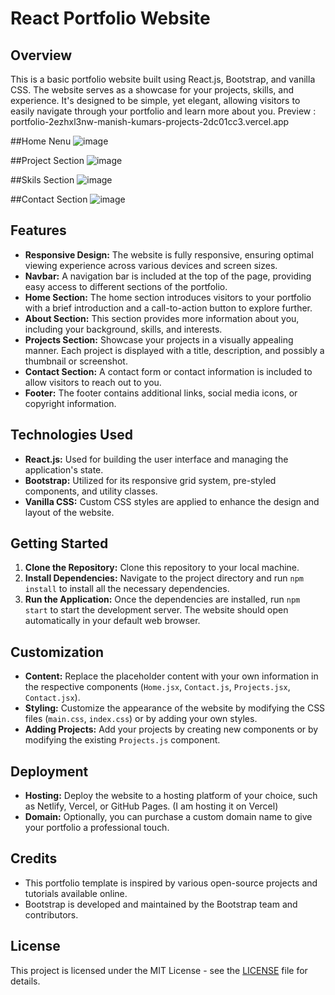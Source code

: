 # React Portfolio Website

## Overview
This is a basic portfolio website built using React.js, Bootstrap, and vanilla CSS. The website serves as a showcase for your projects, skills, and experience. It's designed to be simple, yet elegant, allowing visitors to easily navigate through your portfolio and learn more about you.
Preview : portfolio-2ezhxl3nw-manish-kumars-projects-2dc01cc3.vercel.app


##Home Nenu
![image](https://github.com/allaboutraj/Portfolio/assets/49842899/7fdaf115-fb62-4bc3-b741-d4807257246a)

##Project Section
![image](https://github.com/allaboutraj/Portfolio/assets/49842899/a203b290-8f34-45e2-b4cd-543a5f8d9e9c)

##Skils Section
![image](https://github.com/allaboutraj/Portfolio/assets/49842899/3684c937-a05e-463d-8afa-75fd4596e7d3)

##Contact Section
![image](https://github.com/allaboutraj/Portfolio/assets/49842899/9809eefb-39b4-4a74-9206-383fb6cb1b80)



## Features
- **Responsive Design:** The website is fully responsive, ensuring optimal viewing experience across various devices and screen sizes.
- **Navbar:** A navigation bar is included at the top of the page, providing easy access to different sections of the portfolio.
- **Home Section:** The home section introduces visitors to your portfolio with a brief introduction and a call-to-action button to explore further.
- **About Section:** This section provides more information about you, including your background, skills, and interests.
- **Projects Section:** Showcase your projects in a visually appealing manner. Each project is displayed with a title, description, and possibly a thumbnail or screenshot.
- **Contact Section:** A contact form or contact information is included to allow visitors to reach out to you.
- **Footer:** The footer contains additional links, social media icons, or copyright information.

## Technologies Used
- **React.js:** Used for building the user interface and managing the application's state.
- **Bootstrap:** Utilized for its responsive grid system, pre-styled components, and utility classes.
- **Vanilla CSS:** Custom CSS styles are applied to enhance the design and layout of the website.

## Getting Started
1. **Clone the Repository:** Clone this repository to your local machine.
2. **Install Dependencies:** Navigate to the project directory and run `npm install` to install all the necessary dependencies.
3. **Run the Application:** Once the dependencies are installed, run `npm start` to start the development server. The website should open automatically in your default web browser.

## Customization
- **Content:** Replace the placeholder content with your own information in the respective components (`Home.jsx`, `Contact.js`, `Projects.jsx`, `Contact.jsx`).
- **Styling:** Customize the appearance of the website by modifying the CSS files (`main.css`, `index.css`) or by adding your own styles.
- **Adding Projects:** Add your projects by creating new components or by modifying the existing `Projects.js` component.

## Deployment
- **Hosting:** Deploy the website to a hosting platform of your choice, such as Netlify, Vercel, or GitHub Pages. (I am hosting it on Vercel)
- **Domain:** Optionally, you can purchase a custom domain name to give your portfolio a professional touch.

## Credits
- This portfolio template is inspired by various open-source projects and tutorials available online.
- Bootstrap is developed and maintained by the Bootstrap team and contributors.

## License
This project is licensed under the MIT License - see the [LICENSE](LICENSE) file for details.
